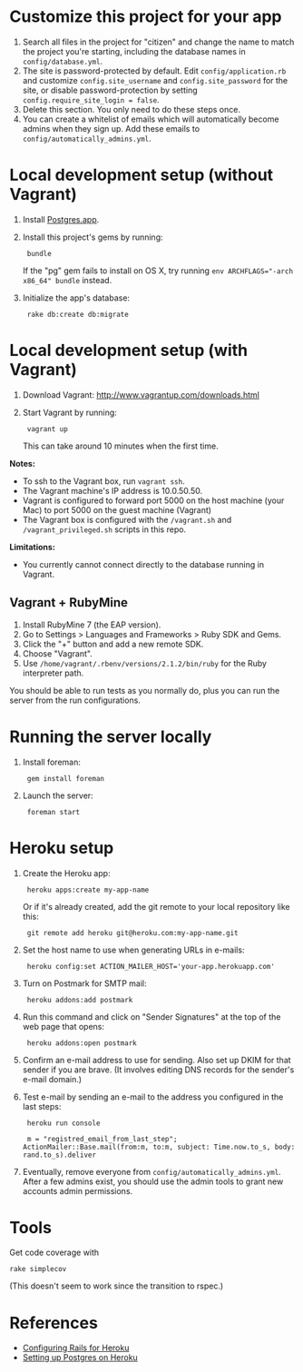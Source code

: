 Customize this project for your app
===================================

1. Search all files in the project for "citizen" and change the name to match the project you're starting, including the database names in `config/database.yml`.
1. The site is password-protected by default. Edit `config/application.rb` and customize `config.site_username` and `config.site_password` for the site, or disable password-protection by setting `config.require_site_login = false`.
1. Delete this section. You only need to do these steps once.
1. You can create a whitelist of emails which will automatically become admins when they sign up. Add these emails to `config/automatically_admins.yml`.

Local development setup (without Vagrant)
=========================================

1. Install [Postgres.app](http://postgresapp.com).
1. Install this project's gems by running:

		bundle

	If the "pg" gem fails to install on OS X, try running `env ARCHFLAGS="-arch x86_64" bundle` instead.

1. Initialize the app's database:

		rake db:create db:migrate


Local development setup (with Vagrant)
======================================

1. Download Vagrant: http://www.vagrantup.com/downloads.html
1. Start Vagrant by running:

		vagrant up

   This can take around 10 minutes when the first time.

**Notes:**

* To ssh to the Vagrant box, run `vagrant ssh`.
* The Vagrant machine's IP address is 10.0.50.50.
* Vagrant is configured to forward port 5000 on the host machine (your Mac) to port 5000 on the guest machine (Vagrant)
* The Vagrant box is configured with the `/vagrant.sh` and `/vagrant_privileged.sh` scripts in this repo.

**Limitations:**

* You currently cannot connect directly to the database running in Vagrant.

Vagrant + RubyMine
------------------

1. Install RubyMine 7 (the EAP version).
1. Go to Settings > Languages and Frameworks > Ruby SDK and Gems.
1. Click the "+" button and add a new remote SDK.
1. Choose "Vagrant".
1. Use `/home/vagrant/.rbenv/versions/2.1.2/bin/ruby` for the Ruby interpreter path.

You should be able to run tests as you normally do, plus you can run the server from the run configurations.


Running the server locally
==========================

1. Install foreman:

		gem install foreman

1. Launch the server:

		foreman start

Heroku setup
============

1. Create the Heroku app:

		heroku apps:create my-app-name

   Or if it's already created, add the git remote to your local repository like this:

		git remote add heroku git@heroku.com:my-app-name.git

1. Set the host name to use when generating URLs in e-mails:

		heroku config:set ACTION_MAILER_HOST='your-app.herokuapp.com'

1. Turn on Postmark for SMTP mail:

		heroku addons:add postmark

1. Run this command and click on "Sender Signatures" at the top of the web page that opens:

		heroku addons:open postmark

1. Confirm an e-mail address to use for sending. Also set up DKIM for that sender if you are brave. (It involves editing DNS records for the sender's e-mail domain.)

1. Test e-mail by sending an e-mail to the address you configured in the last steps:

		heroku run console
		
		m = "registred_email_from_last_step"; ActionMailer::Base.mail(from:m, to:m, subject: Time.now.to_s, body: rand.to_s).deliver

1. Eventually, remove everyone from `config/automatically_admins.yml`. After a few admins exist, you should use the admin tools to grant new accounts admin permissions.

Tools
=====

Get code coverage with

    rake simplecov

(This doesn't seem to work since the transition to rspec.)


References
==========

* [Configuring Rails for Heroku](https://devcenter.heroku.com/articles/getting-started-with-rails4)
* [Setting up Postgres on Heroku](https://devcenter.heroku.com/articles/heroku-postgresql)
